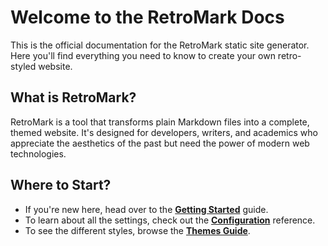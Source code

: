 # Welcome to the RetroMark Docs

This is the official documentation for the RetroMark static site generator. Here you'll find everything you need to know to create your own retro-styled website.

## What is RetroMark?

RetroMark is a tool that transforms plain Markdown files into a complete, themed website. It's designed for developers, writers, and academics who appreciate the aesthetics of the past but need the power of modern web technologies.

## Where to Start?

- If you're new here, head over to the **[Getting Started](./01-getting-started)** guide.
- To learn about all the settings, check out the **[Configuration](./02-configuration.md)** reference.
- To see the different styles, browse the **[Themes Guide](./03-themes.md)**.
